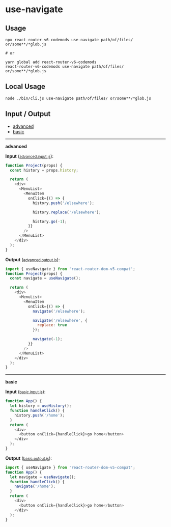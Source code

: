 # use-navigate


## Usage

```
npx react-router-v6-codemods use-navigate path/of/files/ or/some**/*glob.js

# or

yarn global add react-router-v6-codemods
react-router-v6-codemods use-navigate path/of/files/ or/some**/*glob.js
```

## Local Usage
```
node ./bin/cli.js use-navigate path/of/files/ or/some**/*glob.js
```

## Input / Output

<!--FIXTURES_TOC_START-->
* [advanced](#advanced)
* [basic](#basic)
<!--FIXTURES_TOC_END-->

<!--FIXTURES_CONTENT_START-->
---
<a id="advanced">**advanced**</a>

**Input** (<small>[advanced.input.js](transforms/use-navigate/__testfixtures__/advanced.input.js)</small>):
```js
function Project(props) {
  const history = props.history;

  return (
    <div>
      <MenuList>
        <MenuItem
          onClick={() => {
            history.push('/elsewhere');

            history.replace('/elsewhere');

            history.go(-1);
          }}
        />
      </MenuList>
    </div>
  );
}

```

**Output** (<small>[advanced.output.js](transforms/use-navigate/__testfixtures__/advanced.output.js)</small>):
```js
import { useNavigate } from 'react-router-dom-v5-compat';
function Project(props) {
  const navigate = useNavigate();

  return (
    <div>
      <MenuList>
        <MenuItem
          onClick={() => {
            navigate('/elsewhere');

            navigate('/elsewhere', {
              replace: true
            });

            navigate(-1);
          }}
        />
      </MenuList>
    </div>
  );
}

```
---
<a id="basic">**basic**</a>

**Input** (<small>[basic.input.js](transforms/use-navigate/__testfixtures__/basic.input.js)</small>):
```js
function App() {
  let history = useHistory();
  function handleClick() {
    history.push('/home');
  }
  return (
    <div>
      <button onClick={handleClick}>go home</button>
    </div>
  );
}

```

**Output** (<small>[basic.output.js](transforms/use-navigate/__testfixtures__/basic.output.js)</small>):
```js
import { useNavigate } from 'react-router-dom-v5-compat';
function App() {
  let navigate = useNavigate();
  function handleClick() {
    navigate('/home');
  }
  return (
    <div>
      <button onClick={handleClick}>go home</button>
    </div>
  );
}

```
<!--FIXTURES_CONTENT_END-->